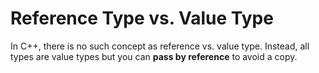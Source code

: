 # Reference Type vs. Value Type

In C++, there is no such concept as reference vs. value type.  Instead, all types are value types but you can __pass by reference__ to avoid a copy.

